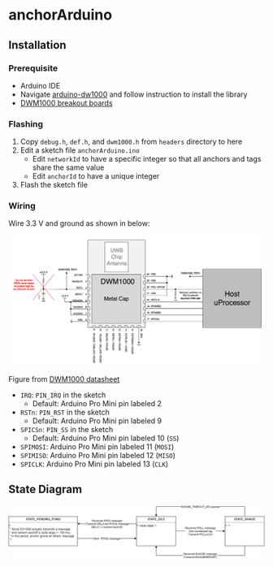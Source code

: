 # anchorArduino

## Installation

### Prerequisite

- Arduino IDE
- Navigate [arduino-dw1000](https://github.com/thotro/arduino-dw1000) and follow
instruction to install the library
- [DWM1000 breakout boards](https://oshpark.com/shared_projects?q=dwm1000)

### Flashing

1. Copy `debug.h`, `def.h`, and `dwm1000.h` from `headers` directory to here
1. Edit a sketch file `anchorArduino.ino`
   - Edit `networkId` to have a specific integer so that all anchors and tags
      share the same value
   - Edit `anchorId` to have a unique integer
1. Flash the sketch file

### Wiring

Wire 3.3 V and ground as shown in below:

![](../_assets/wiring-dwm1000.png)

Figure from [DWM1000 datasheet](https://www.decawave.com/sites/default/files/resources/dwm1000-datasheet-v1.3.pdf)

- `IRQ`: `PIN_IRQ` in the sketch
   - Default: Arduino Pro Mini pin labeled 2
- `RSTn`: `PIN_RST` in the sketch
   - Default: Arduino Pro Mini pin labeled 9
- `SPICSn`: `PIN_SS` in the sketch
   - Default: Arduino Pro Mini pin labeled 10 (`SS`)
- `SPIMOSI`: Arduino Pro Mini pin labeled 11 (`MOSI`)
- `SPIMISO`: Arduino Pro Mini pin labeled 12 (`MISO`)
- `SPICLK`: Arduino Pro Mini pin labeled 13 (`CLK`)

## State Diagram

![](../_state-diagram/anchor.png)
